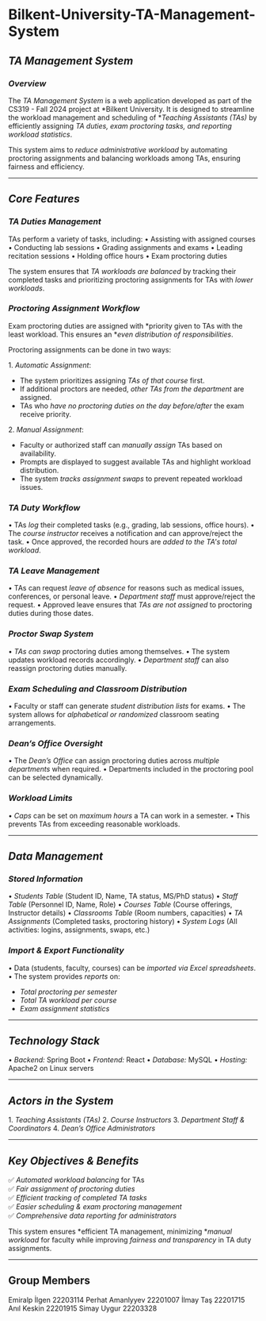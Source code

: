# Bilkent-University-TA-Management-System

## *TA Management System*
### *Overview*
The *TA Management System* is a web application developed as part of the CS319 - Fall 2024 project at *Bilkent University. It is designed to streamline the workload management and scheduling of **Teaching Assistants (TAs)* by efficiently assigning *TA duties, exam proctoring tasks, and reporting workload statistics*.

This system aims to *reduce administrative workload* by automating proctoring assignments and balancing workloads among TAs, ensuring fairness and efficiency.

---

## *Core Features*
### *TA Duties Management*
TAs perform a variety of tasks, including:
•⁠  ⁠Assisting with assigned courses
•⁠  ⁠Conducting lab sessions
•⁠  ⁠Grading assignments and exams
•⁠  ⁠Leading recitation sessions
•⁠  ⁠Holding office hours
•⁠  ⁠Exam proctoring duties

The system ensures that *TA workloads are balanced* by tracking their completed tasks and prioritizing proctoring assignments for TAs with *lower workloads*.

### *Proctoring Assignment Workflow*
Exam proctoring duties are assigned with *priority given to TAs with the least workload. This ensures an **even distribution of responsibilities*.

Proctoring assignments can be done in two ways:

1.⁠ ⁠*Automatic Assignment*:  
   - The system prioritizes assigning *TAs of that course* first.
   - If additional proctors are needed, *other TAs from the department* are assigned.
   - TAs who *have no proctoring duties on the day before/after* the exam receive priority.

2.⁠ ⁠*Manual Assignment*:  
   - Faculty or authorized staff can *manually assign* TAs based on availability.
   - Prompts are displayed to suggest available TAs and highlight workload distribution.
   - The system *tracks assignment swaps* to prevent repeated workload issues.

### *TA Duty Workflow*
•⁠  ⁠TAs *log* their completed tasks (e.g., grading, lab sessions, office hours).
•⁠  ⁠The *course instructor* receives a notification and can approve/reject the task.
•⁠  ⁠Once approved, the recorded hours are *added to the TA's total workload*.

### *TA Leave Management*
•⁠  ⁠TAs can request *leave of absence* for reasons such as medical issues, conferences, or personal leave.
•⁠  ⁠*Department staff* must approve/reject the request.
•⁠  ⁠Approved leave ensures that *TAs are not assigned* to proctoring duties during those dates.

### *Proctor Swap System*
•⁠  ⁠*TAs can swap* proctoring duties among themselves.
•⁠  ⁠The system updates workload records accordingly.
•⁠  ⁠*Department staff* can also reassign proctoring duties manually.

### *Exam Scheduling and Classroom Distribution*
•⁠  ⁠Faculty or staff can generate *student distribution lists* for exams.
•⁠  ⁠The system allows for *alphabetical or randomized* classroom seating arrangements.

### *Dean’s Office Oversight*
•⁠  ⁠The *Dean’s Office* can assign proctoring duties across *multiple departments* when required.
•⁠  ⁠Departments included in the proctoring pool can be selected dynamically.

### *Workload Limits*
•⁠  ⁠*Caps* can be set on *maximum hours* a TA can work in a semester.
•⁠  ⁠This prevents TAs from exceeding reasonable workloads.

---

## *Data Management*
### *Stored Information*
•⁠  ⁠*Students Table* (Student ID, Name, TA status, MS/PhD status)
•⁠  ⁠*Staff Table* (Personnel ID, Name, Role)
•⁠  ⁠*Courses Table* (Course offerings, Instructor details)
•⁠  ⁠*Classrooms Table* (Room numbers, capacities)
•⁠  ⁠*TA Assignments* (Completed tasks, proctoring history)
•⁠  ⁠*System Logs* (All activities: logins, assignments, swaps, etc.)

### *Import & Export Functionality*
•⁠  ⁠Data (students, faculty, courses) can be *imported via Excel spreadsheets*.
•⁠  ⁠The system provides *reports* on:
  - *Total proctoring per semester*
  - *Total TA workload per course*
  - *Exam assignment statistics*

---

## *Technology Stack*
•⁠  ⁠*Backend:* Spring Boot
•⁠  ⁠*Frontend:* React
•⁠  ⁠*Database:* MySQL
•⁠  ⁠*Hosting:* Apache2 on Linux servers

---

## *Actors in the System*
1.⁠ ⁠*Teaching Assistants (TAs)*
2.⁠ ⁠*Course Instructors*
3.⁠ ⁠*Department Staff & Coordinators*
4.⁠ ⁠*Dean’s Office Administrators*

---

## *Key Objectives & Benefits*
✅ *Automated workload balancing* for TAs  
✅ *Fair assignment of proctoring duties*  
✅ *Efficient tracking of completed TA tasks*  
✅ *Easier scheduling & exam proctoring management*  
✅ *Comprehensive data reporting for administrators*  

This system ensures *efficient TA management, minimizing **manual workload* for faculty while improving *fairness and transparency* in TA duty assignments.

---
## Group Members

Emiralp İlgen 22203114
Perhat Amanlyyev 22201007
İlmay Taş 22201715
Anıl Keskin 22201915
Simay Uygur 22203328

